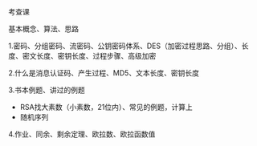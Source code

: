 考查课

基本概念、算法、思路

1.密码、分组密码、流密码、公钥密码体系、DES（加密过程思路、分组）、长度、密文长度、密钥长度、过程步骤、高级加密

2.什么是消息认证码、产生过程、MD5、文本长度、密钥长度

3.书本例题、讲过的例题

+ RSA找大素数（小素数，21位内）、常见的例题，计算上
+ 随机序列

4.作业、同余、剩余定理、欧拉数、欧拉函数值